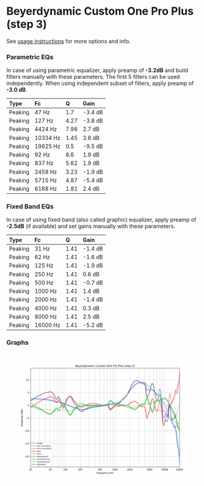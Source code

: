 # Beyerdynamic Custom One Pro Plus (step 3)
See [usage instructions](https://github.com/jaakkopasanen/AutoEq#usage) for more options and info.

### Parametric EQs
In case of using parametric equalizer, apply preamp of **-3.2dB** and build filters manually
with these parameters. The first 5 filters can be used independently.
When using independent subset of filters, apply preamp of **-3.0 dB**.

| Type    | Fc       |    Q | Gain    |
|:--------|:---------|:-----|:--------|
| Peaking | 47 Hz    | 1.7  | -3.4 dB |
| Peaking | 127 Hz   | 4.27 | -3.8 dB |
| Peaking | 4424 Hz  | 7.98 | 2.7 dB  |
| Peaking | 10334 Hz | 1.45 | 3.8 dB  |
| Peaking | 19625 Hz | 0.5  | -9.5 dB |
| Peaking | 92 Hz    | 8.6  | 1.9 dB  |
| Peaking | 837 Hz   | 5.62 | 1.9 dB  |
| Peaking | 2458 Hz  | 3.23 | -1.9 dB |
| Peaking | 5715 Hz  | 4.87 | -5.4 dB |
| Peaking | 6168 Hz  | 1.81 | 2.4 dB  |

### Fixed Band EQs
In case of using fixed band (also called graphic) equalizer, apply preamp of **-2.5dB**
(if available) and set gains manually with these parameters.

| Type    | Fc       |    Q | Gain    |
|:--------|:---------|:-----|:--------|
| Peaking | 31 Hz    | 1.41 | -1.4 dB |
| Peaking | 62 Hz    | 1.41 | -1.6 dB |
| Peaking | 125 Hz   | 1.41 | -1.9 dB |
| Peaking | 250 Hz   | 1.41 | 0.6 dB  |
| Peaking | 500 Hz   | 1.41 | -0.7 dB |
| Peaking | 1000 Hz  | 1.41 | 1.4 dB  |
| Peaking | 2000 Hz  | 1.41 | -1.4 dB |
| Peaking | 4000 Hz  | 1.41 | 0.3 dB  |
| Peaking | 8000 Hz  | 1.41 | 2.5 dB  |
| Peaking | 16000 Hz | 1.41 | -5.2 dB |

### Graphs
![](./Beyerdynamic%20Custom%20One%20Pro%20Plus%20(step%203).png)